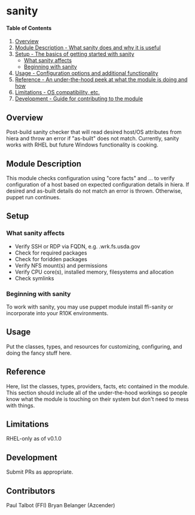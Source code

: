 # sanity

#### Table of Contents

1. [Overview](#overview)
2. [Module Description - What sanity does and why it is useful](#module-description)
3. [Setup - The basics of getting started with sanity](#setup)
    * [What sanity affects](#what-sanity-affects)
    * [Beginning with sanity](#beginning-with-sanity)
4. [Usage - Configuration options and additional functionality](#usage)
5. [Reference - An under-the-hood peek at what the module is doing and how](#reference)
5. [Limitations - OS compatibility, etc.](#limitations)
6. [Development - Guide for contributing to the module](#development)

## Overview

Post-build sanity checker that will read desired host/OS attributes from hiera and throw an error if "as-built" does not match. Currently, sanity works with RHEL but future Windows functionality is cooking.

## Module Description

This module checks configuration using "core facts" and ... to verify configuration of a host based on expected configuration details in hiera. If desired and as-built details do not match an error is thrown. Otherwise, puppet run continues.

## Setup

### What sanity affects

* Verify SSH or RDP via FQDN, e.g. <hostname>.wrk.fs.usda.gov
* Check for required packages
* Check for foridden packages
* Verify NFS mount(s) and permissions
* Verify CPU core(s), installed memory, filesystems and allocation
* Check symlinks

### Beginning with sanity

To work with sanity, you may use puppet module install ffi-sanity or incorporate into your R10K environments.

## Usage

Put the classes, types, and resources for customizing, configuring, and doing
the fancy stuff here.

## Reference

Here, list the classes, types, providers, facts, etc contained in the module.
This section should include all of the under-the-hood workings so people know what the module is touching on their system but don't need to mess with things.

## Limitations

RHEL-only as of v0.1.0

## Development

Submit PRs as appropriate.

## Contributors

Paul Talbot (FFI)
Bryan Belanger (Azcender)
